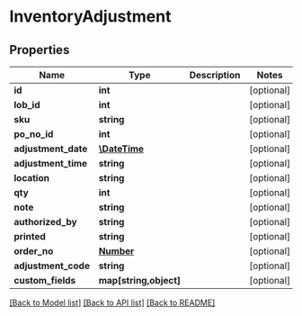 # InventoryAdjustment

## Properties
Name | Type | Description | Notes
------------ | ------------- | ------------- | -------------
**id** | **int** |  | [optional] 
**lob_id** | **int** |  | [optional] 
**sku** | **string** |  | [optional] 
**po_no_id** | **int** |  | [optional] 
**adjustment_date** | [**\DateTime**](\DateTime.md) |  | [optional] 
**adjustment_time** | **string** |  | [optional] 
**location** | **string** |  | [optional] 
**qty** | **int** |  | [optional] 
**note** | **string** |  | [optional] 
**authorized_by** | **string** |  | [optional] 
**printed** | **string** |  | [optional] 
**order_no** | [**Number**](Number.md) |  | [optional] 
**adjustment_code** | **string** |  | [optional] 
**custom_fields** | **map[string,object]** |  | [optional] 

[[Back to Model list]](../README.md#documentation-for-models) [[Back to API list]](../README.md#documentation-for-api-endpoints) [[Back to README]](../README.md)


